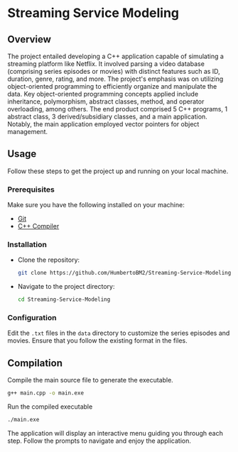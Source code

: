 # Streaming Service Modeling

## Overview 
The project entailed developing a C++ application capable of simulating a streaming platform like Netflix. It involved parsing a video database (comprising series episodes or movies) with distinct features such as ID, duration, genre, rating, and more. The project's emphasis was on utilizing object-oriented programming to efficiently organize and manipulate the data. Key object-oriented programming concepts applied include inheritance, polymorphism, abstract classes, method, and operator overloading, among others. The end product comprised 5 C++ programs, 1 abstract class, 3 derived/subsidiary classes, and a main application. Notably, the main application employed vector pointers for object management.

## Usage

Follow these steps to get the project up and running on your local machine.

### Prerequisites

Make sure you have the following installed on your machine:

- [Git](https://git-scm.com/)
- [C++ Compiler](https://gcc.gnu.org/)

### Installation

- Clone the repository:

    ```bash
    git clone https://github.com/HumbertoBM2/Streaming-Service-Modeling
    ```

- Navigate to the project directory:

    ```bash
    cd Streaming-Service-Modeling
    ```

### Configuration

Edit the `.txt` files in the `data` directory to customize the series episodes and movies. Ensure that you follow the existing format in the files.

## Compilation

Compile the main source file to generate the executable.

```bash
g++ main.cpp -o main.exe
```
Run the compiled executable
```bash
./main.exe
```
The application will display an interactive menu guiding you through each step. Follow the prompts to navigate and enjoy the application.
